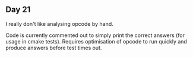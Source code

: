## Day 21

I really don't like analysing opcode by hand. 

Code is currently commented out to simply print the correct answers (for usage in cmake tests). Requires optimisation of opcode to run quickly and produce answers before test times out.